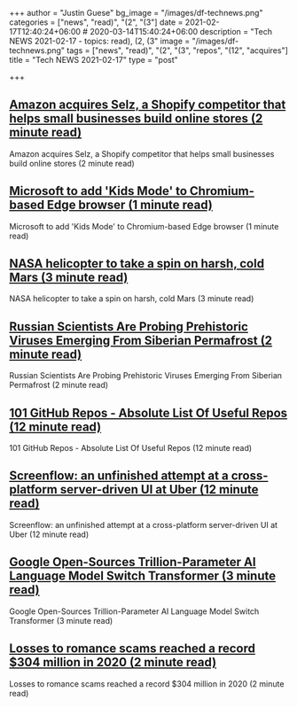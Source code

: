 +++
author = "Justin Guese"
bg_image = "/images/df-technews.png"
categories = ["news", "read)", "(2", "(3"]
date = 2021-02-17T12:40:24+06:00 # 2020-03-14T15:40:24+06:00
description = "Tech NEWS 2021-02-17 - topics: read), (2, (3"
image = "/images/df-technews.png"
tags = ["news", "read)", "(2", "(3", "repos", "(12", "acquires"]
title = "Tech NEWS 2021-02-17"
type = "post"

+++

## [Amazon acquires Selz, a Shopify competitor that helps small businesses build online stores (2 minute read)](https://www.cnbc.com/2021/02/16/amazon-acquires-shopify-competitor-selz.html)

Amazon acquires Selz, a Shopify competitor that helps small businesses build online stores (2 minute read)

## [Microsoft to add 'Kids Mode' to Chromium-based Edge browser (1 minute read)](https://www.zdnet.com/article/microsoft-to-add-kids-mode-to-chromium-based-edge-browser/)

Microsoft to add 'Kids Mode' to Chromium-based Edge browser (1 minute read)

## [NASA helicopter to take a spin on harsh, cold Mars (3 minute read)](https://www.chron.com/lifestyle/article/NASA-helicopter-to-take-a-spin-on-harsh-cold-Mars-15951627.php)

NASA helicopter to take a spin on harsh, cold Mars (3 minute read)

## [Russian Scientists Are Probing Prehistoric Viruses Emerging From Siberian Permafrost (2 minute read)](https://www.sciencealert.com/russian-lab-announces-plans-to-research-ancient-viruses-from-permafrost)

Russian Scientists Are Probing Prehistoric Viruses Emerging From Siberian Permafrost (2 minute read)

## [101 GitHub Repos - Absolute List Of Useful Repos (12 minute read)](https://neven.hashnode.dev/101-github-repos-absolute-list-of-useful-repos)

101 GitHub Repos - Absolute List Of Useful Repos (12 minute read)

## [Screenflow: an unfinished attempt at a cross-platform server-driven UI at Uber (12 minute read)](https://artem-tyurin.medium.com/screenflow-an-unfinished-attempt-at-a-cross-platform-server-driven-ui-at-uber-749c1bc1d89)

Screenflow: an unfinished attempt at a cross-platform server-driven UI at Uber (12 minute read)

## [Google Open-Sources Trillion-Parameter AI Language Model Switch Transformer (3 minute read)](https://www.infoq.com/news/2021/02/google-trillion-parameter-ai/)

Google Open-Sources Trillion-Parameter AI Language Model Switch Transformer (3 minute read)

## [Losses to romance scams reached a record $304 million in 2020 (2 minute read)](https://www.zdnet.com/article/losses-to-romance-scams-reached-a-record-304-million-in-2020/)

Losses to romance scams reached a record $304 million in 2020 (2 minute read)

